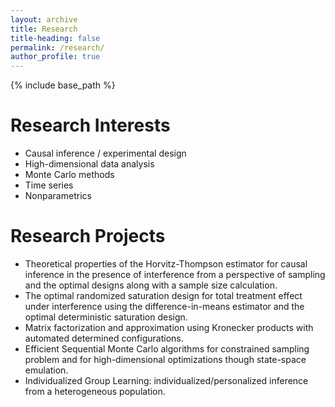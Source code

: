 ```yaml
---
layout: archive
title: Research 
title-heading: false 
permalink: /research/
author_profile: true
---
```


{% include base_path %}

Research Interests
=====
* Causal inference / experimental design
* High-dimensional data analysis
* Monte Carlo methods 
* Time series 
* Nonparametrics 

Research Projects 
=====
* Theoretical properties of the Horvitz-Thompson estimator for causal inference in the presence of interference from a perspective of sampling and the optimal designs along with a sample size calculation. 
* The optimal randomized saturation design for total treatment effect under interference using the difference-in-means estimator and the optimal deterministic saturation design.
* Matrix factorization and approximation using Kronecker products with automated determined configurations. 
* Efficient Sequential Monte Carlo algorithms for constrained sampling problem and for high-dimensional optimizations though state-space emulation. 
* Individualized Group Learning: individualized/personalized inference from a heterogeneous population. 